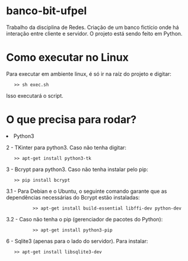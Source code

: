 # banco-bit-ufpel
Trabalho da disciplina de Redes. Criação de um banco fictício onde há interação entre cliente e servidor. O projeto está sendo feito em Python.

# Como executar no Linux
Para executar em ambiente linux, é só ir na raíz do projeto e digitar:

       >> sh exec.sh

Isso executará o script.

# O que precisa para rodar?
<li> Python3

2 - TKinter para python3. Caso não tenha digitar:

       >> apt-get install python3-tk
              
3 - Bcrypt para python3. Caso não tenha instalar pelo pip:

       >> pip install bcrypt
       
3.1 - Para Debian e o Ubuntu, o seguinte comando garante que as dependências necessárias do Bcrypt estão instaladas:
       
              >> apt-get install build-essential libffi-dev python-dev

3.2 - Caso não tenha o pip (gerenciador de pacotes do Python):

              >> apt-get install python3-pip

6 - Sqlite3 (apenas para o lado do servidor). Para instalar:

       >> apt-get install libsqlite3-dev
